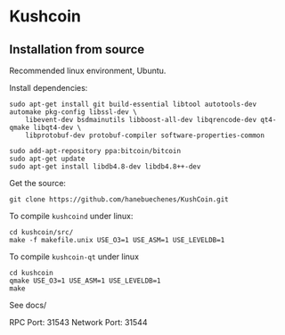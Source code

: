 Kushcoin
========

Installation from source
------------------------

Recommended linux environment, Ubuntu.

Install dependencies:

    sudo apt-get install git build-essential libtool autotools-dev automake pkg-config libssl-dev \
        libevent-dev bsdmainutils libboost-all-dev libqrencode-dev qt4-qmake libqt4-dev \
        libprotobuf-dev protobuf-compiler software-properties-common
     
    sudo add-apt-repository ppa:bitcoin/bitcoin
    sudo apt-get update
    sudo apt-get install libdb4.8-dev libdb4.8++-dev

Get the source:

    git clone https://github.com/hanebuechenes/KushCoin.git

To compile `kushcoind` under linux:

    cd kushcoin/src/
    make -f makefile.unix USE_O3=1 USE_ASM=1 USE_LEVELDB=1

To compile `kushcoin-qt` under linux

    cd kushcoin
    qmake USE_O3=1 USE_ASM=1 USE_LEVELDB=1
    make

See docs/

RPC Port: 31543
Network Port: 31544
